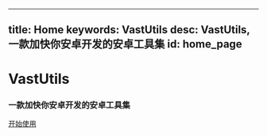 
---
title: Home
keywords: VastUtils
desc: VastUtils, 一款加快你安卓开发的安卓工具集
id: home_page
---




<div>
    <h1><span>VastUtils</span></h1>
    <h3>一款加快你安卓开发的安卓工具集</h3>
</div>
<div id="big_btn_wrapper">
    <div class="big_btn">
        <a href="/document/zh/">开始使用</a>
    </div>
</div>

